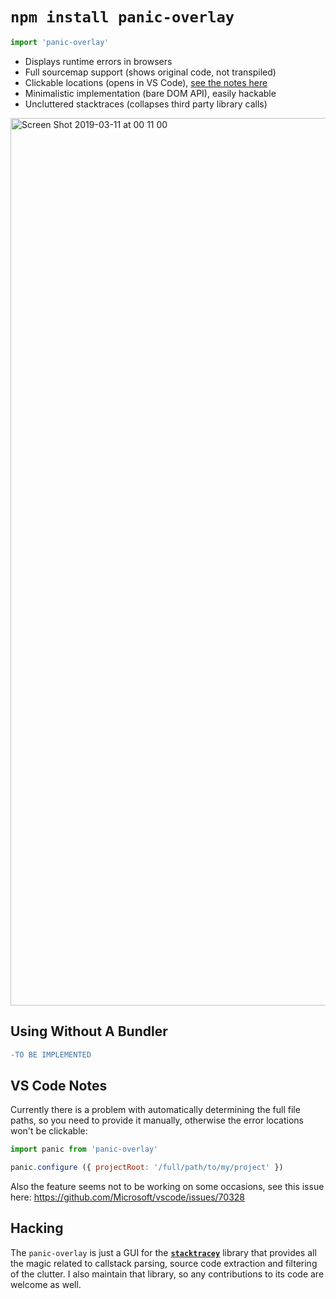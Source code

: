 # `npm install panic-overlay`

```javascript
import 'panic-overlay'
```

- Displays runtime errors in browsers
- Full sourcemap support (shows original code, not transpiled)
- Clickable locations (opens in VS Code), [see the notes here](https://github.com/xpl/panic-overlay#vs-code-notes)
- Minimalistic implementation (bare DOM API), easily hackable
- Uncluttered stacktraces (collapses third party library calls)

<img width="1420" alt="Screen Shot 2019-03-11 at 00 11 00" src="https://user-images.githubusercontent.com/1707/54091547-44332700-4392-11e9-81a8-8593c48980b1.png">

## Using Without A Bundler

```diff
-TO BE IMPLEMENTED
```

## VS Code Notes

Currently there is a problem with automatically determining the full file paths, so you need to provide it manually, otherwise the error locations won't be clickable:

```javascript
import panic from 'panic-overlay'

panic.configure ({ projectRoot: '/full/path/to/my/project' })
```

Also the feature seems not to be working on some occasions, see this issue here: https://github.com/Microsoft/vscode/issues/70328

## Hacking

The `panic-overlay` is just a GUI for the [**`stacktracey`**](https://github.com/xpl/stacktracey) library that provides all the magic related to callstack parsing, source code extraction and filtering of the clutter. I also maintain that library, so any contributions to its code are welcome as well.
